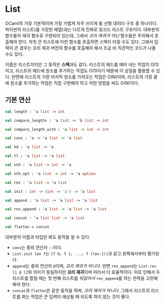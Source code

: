 # List

OCaml의 가장 기본적이며 가장 가볍게 자주 쓰이게 될 선형 데이터 구조 중 하나이다. 파이썬의 리스트(를 가장한 배열)과는 다르게 진짜로 링크드 리스트 구조이다. 대부분의 함수들이 재귀 함수로 구현되어 있는데, 그래서 *꼬리 재귀가 아닌* 함수들은 주의해서 호출해야 한다. 자칫 큰 리스트에 이런 함수를 호출하면 스택이 터질 수도 있다. 그래서 입력이 큰 경우는 꼬리 재귀 버전의 함수를 호출해야 해서 조금 비 직관적인 코드가 나올 수도 있다.

이름은 리스트이지만 그 동작은 **스택**과도 같다. 리스트의 헤드를 떼어 내는 작업이 O(1)이고, 리스트의 헤드에 원소를 추가하는 작업도 O(1)이기 때문에 이 성질을 활용할 수 있다. 반면에 리스트의 가장 마지막 원소를 가져오는 작업은 O(N)이며, 리스트의 가장 끝에 원소를 추가하는 작업은 직접 구현해야 하고 어떤 방법을 써도 O(N)이다.

## 기본 연산

```ocaml
val length : 'a list -> int

val compare_lengths : 'a list -> 'b list -> int

val compare_length_with : 'a list -> int -> int

val cons : 'a -> 'a list -> 'a list

val hd : 'a list -> 'a

val tl : 'a list -> 'a list

val nth : 'a list -> int -> 'a

val nth_opt : 'a list -> int -> 'a option

val rev : 'a list -> 'a list

val init : int -> (int -> 'a') -> 'a list

val append : 'a list -> 'a list -> 'a list

val rev_append : 'a list -> 'a list -> 'a list

val concat : 'a list list -> 'a list

val flatten = concat
```

대부분이 이름과 타입만 봐도 동작을 알 수 있다.
 * `cons`는 중위 연산자 `::`이다.
 * `List.init len f`는 `[f 0; f 1; ...; f (len-1)]`과 같고 왼쪽에서부터 평가된다.
 * `append`는 중위 연산자 `@`이며, *꼬리 재귀가 아니다*. 반면 `rev_append`는 `List.rev l1 @ l2`와 의미가 동일하지만 **꼬리 재귀**이며 따라서 더 효율적이다. 이로 인해서 두 리스트를 합칠 때는 첫 번째 리스트를 *뒤집어서* `rev_append`를 하는 전략을 고민해봐야 한다.
 * `concat`과 `flatten`은 같은 동작을 하며, *꼬리 재귀가 아니다*. 그래서 리스트의 리스트를 펴는 작업은 큰 입력이 예상될 때 되도록 하지 않는 것이 좋다.
